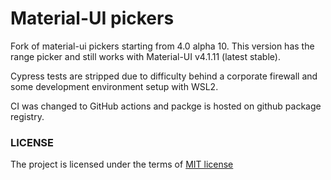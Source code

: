 # Material-UI pickers

Fork of material-ui pickers starting from 4.0 alpha 10. This version has the range picker and still works with Material-UI v4.1.11 (latest stable).

Cypress tests are stripped due to difficulty behind a corporate firewall and some development environment setup with WSL2.

CI was changed to GitHub actions and packge is hosted on github package registry.

### LICENSE

The project is licensed under the terms of [MIT license](https://github.com/mui-org/material-ui-pickers/blob/master/LICENSE)
